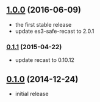 ## [1.0.0](https://github.com/twada/dereserve/releases/tag/v1.0.0) (2016-06-09)


  * the first stable release
  * update es3-safe-recast to 2.0.1


### [0.1.1](https://github.com/twada/dereserve/releases/tag/v0.1.1) (2015-04-22)


  * update recast to 0.10.12


## [0.1.0](https://github.com/twada/dereserve/releases/tag/v0.1.0) (2014-12-24)


  * initial release
